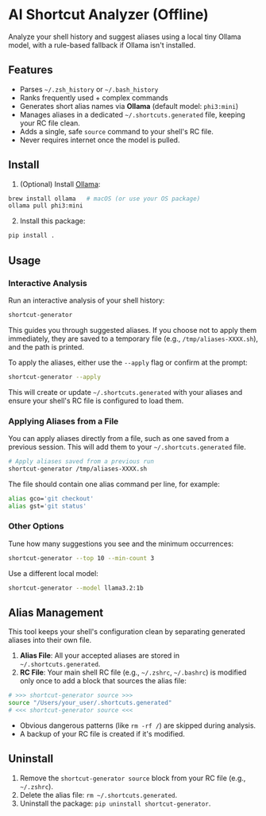 # AI Shortcut Analyzer (Offline)

Analyze your shell history and suggest aliases using a local tiny Ollama model, with a rule-based fallback if Ollama isn't installed.

## Features
- Parses `~/.zsh_history` or `~/.bash_history`
- Ranks frequently used + complex commands
- Generates short alias names via **Ollama** (default model: `phi3:mini`)
- Manages aliases in a dedicated `~/.shortcuts.generated` file, keeping your RC file clean.
- Adds a single, safe `source` command to your shell's RC file.
- Never requires internet once the model is pulled.

## Install

1) (Optional) Install [Ollama](https://ollama.com/):
```bash
brew install ollama   # macOS (or use your OS package)
ollama pull phi3:mini
```

2) Install this package:
```bash
pip install .
```

## Usage

### Interactive Analysis

Run an interactive analysis of your shell history:
```bash
shortcut-generator
```
This guides you through suggested aliases. If you choose not to apply them immediately, they are saved to a temporary file (e.g., `/tmp/aliases-XXXX.sh`), and the path is printed.

To apply the aliases, either use the `--apply` flag or confirm at the prompt:
```bash
shortcut-generator --apply
```
This will create or update `~/.shortcuts.generated` with your aliases and ensure your shell's RC file is configured to load them.

### Applying Aliases from a File

You can apply aliases directly from a file, such as one saved from a previous session. This will add them to your `~/.shortcuts.generated` file.

```bash
# Apply aliases saved from a previous run
shortcut-generator /tmp/aliases-XXXX.sh
```

The file should contain one alias command per line, for example:
```sh
alias gco='git checkout'
alias gst='git status'
```

### Other Options

Tune how many suggestions you see and the minimum occurrences:
```bash
shortcut-generator --top 10 --min-count 3
```

Use a different local model:
```bash
shortcut-generator --model llama3.2:1b
```

## Alias Management

This tool keeps your shell's configuration clean by separating generated aliases into their own file.

1.  **Alias File**: All your accepted aliases are stored in `~/.shortcuts.generated`.
2.  **RC File**: Your main shell RC file (e.g., `~/.zshrc`, `~/.bashrc`) is modified only once to add a block that sources the alias file:

```sh
# >>> shortcut-generator source >>>
source "/Users/your_user/.shortcuts.generated"
# <<< shortcut-generator source <<<
```

- Obvious dangerous patterns (like `rm -rf /`) are skipped during analysis.
- A backup of your RC file is created if it's modified.

## Uninstall

1.  Remove the `shortcut-generator source` block from your RC file (e.g., `~/.zshrc`).
2.  Delete the alias file: `rm ~/.shortcuts.generated`.
3.  Uninstall the package: `pip uninstall shortcut-generator`.
